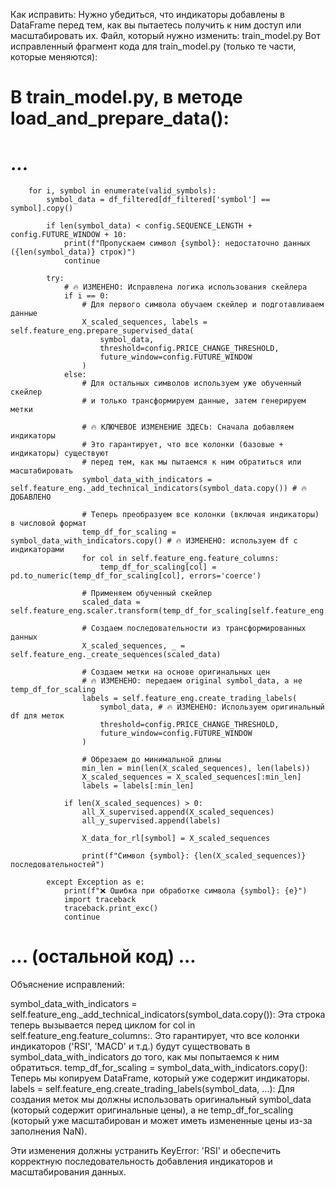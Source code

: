 Как исправить:
Нужно убедиться, что индикаторы добавлены в DataFrame перед тем, как вы пытаетесь получить к ним доступ или масштабировать их.
Файл, который нужно изменить: train_model.py
Вот исправленный фрагмент кода для train_model.py (только те части, которые меняются):
# В train_model.py, в методе load_and_prepare_data():
# ...
        for i, symbol in enumerate(valid_symbols):
            symbol_data = df_filtered[df_filtered['symbol'] == symbol].copy()
            
            if len(symbol_data) < config.SEQUENCE_LENGTH + config.FUTURE_WINDOW + 10:
                print(f"Пропускаем символ {symbol}: недостаточно данных ({len(symbol_data)} строк)")
                continue
            
            try:
                # 🔥 ИЗМЕНЕНО: Исправлена логика использования скейлера
                if i == 0:
                    # Для первого символа обучаем скейлер и подготавливаем данные
                    X_scaled_sequences, labels = self.feature_eng.prepare_supervised_data(
                        symbol_data, 
                        threshold=config.PRICE_CHANGE_THRESHOLD,
                        future_window=config.FUTURE_WINDOW
                    )
                else:
                    # Для остальных символов используем уже обученный скейлер
                    # и только трансформируем данные, затем генерируем метки
                    
                    # 🔥 КЛЮЧЕВОЕ ИЗМЕНЕНИЕ ЗДЕСЬ: Сначала добавляем индикаторы
                    # Это гарантирует, что все колонки (базовые + индикаторы) существуют
                    # перед тем, как мы пытаемся к ним обратиться или масштабировать
                    symbol_data_with_indicators = self.feature_eng._add_technical_indicators(symbol_data.copy()) # 🔥 ДОБАВЛЕНО
                    
                    # Теперь преобразуем все колонки (включая индикаторы) в числовой формат
                    temp_df_for_scaling = symbol_data_with_indicators.copy() # 🔥 ИЗМЕНЕНО: используем df с индикаторами
                    for col in self.feature_eng.feature_columns:
                        temp_df_for_scaling[col] = pd.to_numeric(temp_df_for_scaling[col], errors='coerce')
                    
                    # Применяем обученный скейлер
                    scaled_data = self.feature_eng.scaler.transform(temp_df_for_scaling[self.feature_eng.feature_columns].values)
                    
                    # Создаем последовательности из трансформированных данных
                    X_scaled_sequences, _ = self.feature_eng._create_sequences(scaled_data)
                    
                    # Создаем метки на основе оригинальных цен
                    # 🔥 ИЗМЕНЕНО: передаем original symbol_data, а не temp_df_for_scaling
                    labels = self.feature_eng.create_trading_labels(
                        symbol_data, # 🔥 ИЗМЕНЕНО: Используем оригинальный df для меток
                        threshold=config.PRICE_CHANGE_THRESHOLD,
                        future_window=config.FUTURE_WINDOW
                    )
                    
                    # Обрезаем до минимальной длины
                    min_len = min(len(X_scaled_sequences), len(labels))
                    X_scaled_sequences = X_scaled_sequences[:min_len]
                    labels = labels[:min_len]
                
                if len(X_scaled_sequences) > 0:
                    all_X_supervised.append(X_scaled_sequences)
                    all_y_supervised.append(labels)
                    
                    X_data_for_rl[symbol] = X_scaled_sequences
                    
                    print(f"Символ {symbol}: {len(X_scaled_sequences)} последовательностей")
                    
            except Exception as e:
                print(f"❌ Ошибка при обработке символа {symbol}: {e}")
                import traceback
                traceback.print_exc()
                continue
# ... (остальной код) ...

Объяснение исправлений:

symbol_data_with_indicators = self.feature_eng._add_technical_indicators(symbol_data.copy()): Эта строка теперь вызывается перед циклом for col in self.feature_eng.feature_columns:. Это гарантирует, что все колонки индикаторов ('RSI', 'MACD' и т.д.) будут существовать в symbol_data_with_indicators до того, как мы попытаемся к ним обратиться.
temp_df_for_scaling = symbol_data_with_indicators.copy(): Теперь мы копируем DataFrame, который уже содержит индикаторы.
labels = self.feature_eng.create_trading_labels(symbol_data, ...): Для создания меток мы должны использовать оригинальный symbol_data (который содержит оригинальные цены), а не temp_df_for_scaling (который уже масштабирован и может иметь измененные цены из-за заполнения NaN).

Эти изменения должны устранить KeyError: 'RSI' и обеспечить корректную последовательность добавления индикаторов и масштабирования данных.